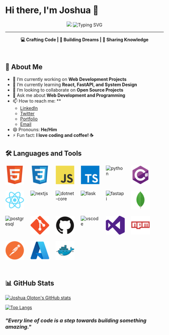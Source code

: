 
# Hi there, I'm Joshua 👋

<div align="center">
  <!-- <img src="https://media.giphy.com/media/QssGEmpkyEOhBCb7e1/giphy.gif" width="200" /> -->

  <!-- Coding/Developer themed GIFs -->
  <img src="https://media.giphy.com/media/qgQUggAC3Pfv687qPC/giphy.gif" width="200" />

  <!-- Developer workspace -->
  <!-- <img src="https://media.giphy.com/media/SWoSkN6DxTszqIKEqv/giphy.gif" width="200" /> -->

  <img src="https://readme-typing-svg.herokuapp.com?font=Fira+Code&size=22&pause=1000&color=00D4AA&center=true&vCenter=true&width=600&lines=Full+Stack+Developer;Open+Source+Contributor;Mobile+Developer;Building+Amazing+Web+Experiences;Always+Learning+New+Technologies" alt="Typing SVG" />
</div>

---

<div align="center">
  
  **💻 Crafting Code | 🚀 Building Dreams | 📝 Sharing Knowledge**
</div>

<br />

## 🚀 About Me
- 🔭 I’m currently working on **Web Development Projects**
- 🌱 I’m currently learning **React, FastAPI, and System Design**
- 👯 I’m looking to collaborate on **Open Source Projects**
- 💬 Ask me about **Web Development and Programming**
- 📫 How to reach me: **
  - [LinkedIn](https://www.linkedin.com/in/joshuaoloton/)
  - [Twitter](https://twitter.com/JoshuaOloton)
  - [Portfolio](https://joshuaoloton.github.io/)
  - [Email](mailto:olotonjoshua23@gmail.com)
- 😄 Pronouns: **He/Him**
- ⚡ Fun fact: **I love coding and coffee! ☕**


## 🛠️ Languages and Tools
<div style="display: flex; flex-wrap: wrap; gap: 20px; align-items: center; margin-bottom: 60px;"> 
  <img src="https://raw.githubusercontent.com/devicons/devicon/master/icons/html5/html5-original.svg" alt="html5" width="60" height="60"/>
  <img src="https://raw.githubusercontent.com/devicons/devicon/master/icons/css3/css3-original.svg" alt="css3" width="60" height="60"/>
  <img src="https://raw.githubusercontent.com/devicons/devicon/master/icons/javascript/javascript-original.svg" alt="javascript" width="60" height="60"/>
  <img src="https://raw.githubusercontent.com/devicons/devicon/master/icons/typescript/typescript-original.svg" alt="typescript" width="60" height="60"/>
  <img src="https://cdn.jsdelivr.net/gh/devicons/devicon@latest/icons/python/python-original.svg" alt="python" width="60" height="60" />
  <img src="https://raw.githubusercontent.com/devicons/devicon/master/icons/csharp/csharp-original.svg" alt="csharp" width="60" height="60"/>
  <img src="https://raw.githubusercontent.com/devicons/devicon/master/icons/react/react-original.svg" alt="react" width="60" height="60"/>
  <img src="https://cdn.jsdelivr.net/gh/devicons/devicon@latest/icons/nextjs/nextjs-original.svg" alt="nextjs" width="60" height="60" />
  <img src="https://cdn.jsdelivr.net/gh/devicons/devicon@latest/icons/dotnetcore/dotnetcore-original.svg" alt="dotnet-core" width="60" height="60" />
  <img src="https://cdn.jsdelivr.net/gh/devicons/devicon@latest/icons/flask/flask-original.svg" alt="flask" width="60" height="60" />    
  <img src="https://cdn.jsdelivr.net/gh/devicons/devicon@latest/icons/fastapi/fastapi-original.svg" alt="fastapi" width="60" height="60" />           
  <img src="https://raw.githubusercontent.com/devicons/devicon/master/icons/mongodb/mongodb-original.svg" alt="mongodb" width="60" height="60"/>
  <img src="https://cdn.jsdelivr.net/gh/devicons/devicon@latest/icons/postgresql/postgresql-original-wordmark.svg" alt="postgresql" width="60" height="60" />
  <img src="https://raw.githubusercontent.com/devicons/devicon/master/icons/git/git-original.svg" alt="git" width="60" height="60"/>
  <img src="https://raw.githubusercontent.com/devicons/devicon/master/icons/github/github-original.svg" alt="github" width="60" height="60"/>
  <img src="https://cdn.jsdelivr.net/gh/devicons/devicon@latest/icons/vscode/vscode-original.svg" alt="vscode" width="60" height="60" />
  <img src="https://raw.githubusercontent.com/devicons/devicon/master/icons/visualstudio/visualstudio-plain.svg" alt="visualstudio" width="60" height="60"/>
  <img src="https://raw.githubusercontent.com/devicons/devicon/master/icons/npm/npm-original-wordmark.svg" alt="npm" width="60" height="60"/>
  <img src="https://raw.githubusercontent.com/devicons/devicon/master/icons/postman/postman-original.svg" alt="postman" width="60" height="60"/>
  <img src="https://raw.githubusercontent.com/devicons/devicon/master/icons/azure/azure-original.svg" alt="azure" width="60" height="60"/>
  <img src="https://raw.githubusercontent.com/devicons/devicon/master/icons/docker/docker-original.svg" alt="docker" width="60" height="60"/>

</div>

## 📊 GitHub Stats
[![Joshua Oloton's GitHub stats](https://github-readme-stats.vercel.app/api?username=JoshuaOloton&hide=stars&show=reviews,prs_merged&show_icons=true&theme=default)](https://github.com/anuraghazra/github-readme-stats)


<!-- Most used languages -->

[![Top Langs](https://github-readme-stats.vercel.app/api/top-langs/?username=JoshuaOloton&layout=compact&theme=default)](https://github.com/anuraghazra/github-readme-stats)

### *"Every line of code is a step towards building something amazing."*

<!--
**JoshuaOloton/JoshuaOloton** is a ✨ _special_ ✨ repository because its `README.md` (this file) appears on your GitHub profile.

Here are some ideas to get you started:

- 🔭 I’m currently working on ...
- 🌱 I’m currently learning ...
- 👯 I’m looking to collaborate on ...
- 🤔 I’m looking for help with ...
- 💬 Ask me about ...
- 📫 How to reach me: ...
- 😄 Pronouns: ...
- ⚡ Fun fact: ...
-->
